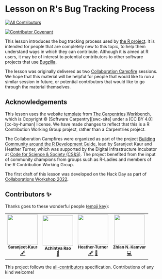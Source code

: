 # Lesson on R's Bug Tracking Process
<!-- ALL-CONTRIBUTORS-BADGE:START - Do not remove or modify this section -->
[![All Contributors](https://img.shields.io/badge/all_contributors-4-orange.svg?style=flat-square)](#contributors-)
<!-- ALL-CONTRIBUTORS-BADGE:END -->

[![Contributor Covenant](https://img.shields.io/badge/Contributor%20Covenant-1.2-0baaaa.svg)](code_of_conduct.md)

This lesson introduces the bug tracking process used by [the R project][r].
It is intended for people that are completely new to this topic, 
to help them understand ways in which they can contribute. 
Although it is aimed at R users, it may be of interest to potential contributors to other software projects that use [Bugzilla][bugzilla].

The lesson was originally delivered as two [Collaboration Campfire][campfire] sessions.
We hope that this material will be helpful for people that would like to 
run a similar session in future, or potential contributors that would like to
go through the material themselves.

## Acknowledgements

This lesson uses the website [template][template] from [The Carpentries Workbench][workbench], which is 
Copyright © [Software Carpentry][swc-site] 
under a [CC BY 4.0][cc-by-human] license. We have made changes to reflect that this is a R Contribution Working Group project, rather than a Carpentries project.

The Collaboration Campfires were organized as part of the project [Building Community around the R Development Guide](https://incubator.codeforscience.org/cohort), lead by Saranjeet Kaur and Heather Turner, which was supported by the Digital Infrastructure Incubator at [Code for Science & Society (CS&S)](https://codeforscience.org/). The project benefited from the input of community champions from groups such as R-Ladies and members of the R Contribution Working Group.

The first draft of this lesson was developed on the Hack Day as part of 
[Collaborations Workshop 2022](https://software.ac.uk/cw22). 

## Contributors ✨

Thanks goes to these wonderful people ([emoji key](https://allcontributors.org/docs/en/emoji-key)):

<!-- ALL-CONTRIBUTORS-LIST:START - Do not remove or modify this section -->
<!-- prettier-ignore-start -->
<!-- markdownlint-disable -->
<table>
  <tr>
    <td align="center"><a href="https://github.com/SaranjeetKaur"><img src="https://avatars.githubusercontent.com/u/28556616?v=4?s=100" width="100px;" alt=""/><br /><sub><b>Saranjeet Kaur</b></sub></a><br /><a href="#content-SaranjeetKaur" title="Content">🖋</a></td>
    <td align="center"><a href="https://achintyarao.in"><img src="https://avatars.githubusercontent.com/u/7623019?v=4?s=100" width="100px;" alt=""/><br /><sub><b>Achintya Rao</b></sub></a><br /><a href="https://github.com/r-devel/r-bug-tracking-lesson/pulls?q=is%3Apr+reviewed-by%3ARaoOfPhysics" title="Reviewed Pull Requests">👀</a></td>
    <td align="center"><a href="https://www.heatherturner.net/"><img src="https://avatars.githubusercontent.com/u/3343008?v=4?s=100" width="100px;" alt=""/><br /><sub><b>Heather Turner</b></sub></a><br /><a href="#content-hturner" title="Content">🖋</a> <a href="#projectManagement-hturner" title="Project Management">📆</a></td>
    <td align="center"><a href="http://zkamvar.netlify.com"><img src="https://avatars.githubusercontent.com/u/3639446?v=4?s=100" width="100px;" alt=""/><br /><sub><b>Zhian N. Kamvar</b></sub></a><br /><a href="https://github.com/r-devel/r-bug-tracking-lesson/commits?author=zkamvar" title="Code">💻</a></td>
  </tr>
</table>

<!-- markdownlint-restore -->
<!-- prettier-ignore-end -->

<!-- ALL-CONTRIBUTORS-LIST:END -->

This project follows the [all-contributors](https://github.com/all-contributors/all-contributors) specification. Contributions of any kind welcome!

[campfire]: https://contributor.r-project.org/events/collaboration-campfires
[bugzilla]: https://www.bugzilla.org/
[r]: https://www.r-project.org/
[template]: https://github.com/carpentries/workbench-template-rmd
[workbench]: https://carpentries.github.io/sandpaper-docs/
[workbench]: https://carpentries.github.io/sandpaper-docs/
